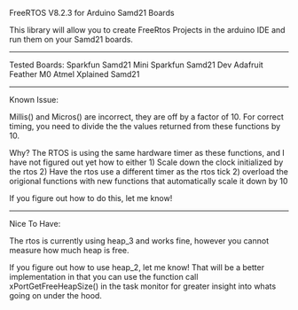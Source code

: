 FreeRTOS V8.2.3 for Arduino Samd21 Boards

This library will allow you to create FreeRtos Projects in the arduino IDE and run them on your Samd21 boards.







***************************************************************************************************************
Tested Boards:
 Sparkfun Samd21 Mini
 Sparkfun Samd21 Dev
 Adafruit Feather M0
 Atmel Xplained Samd21

 
 
 
 
 
 
 
 
 
 ***************************************************************************************************************
 Known Issue:
 
 Millis() and Micros() are incorrect, they are off by a factor of 10. For correct timing, you need to divide the
 the values returned from these functions by 10.
 
 Why? The RTOS is using the same hardware timer as these functions, and I have not figured out yet how to either
	1) Scale down the clock initialized by the rtos
	2) Have the rtos use a different timer as the rtos tick
	2) overload the origional functions with new functions that automatically scale it down by 10

If you figure out how to do this, let me know!

***************************************************************************************************************
Nice To Have:
 
The rtos is currently using heap_3 and works fine, however you cannot measure how much heap is free.

If you figure out how to use heap_2, let me know! That will be a better implementation in that you can use
the function call xPortGetFreeHeapSize() in the task monitor for greater insight into whats going on under
the hood.

 



	
